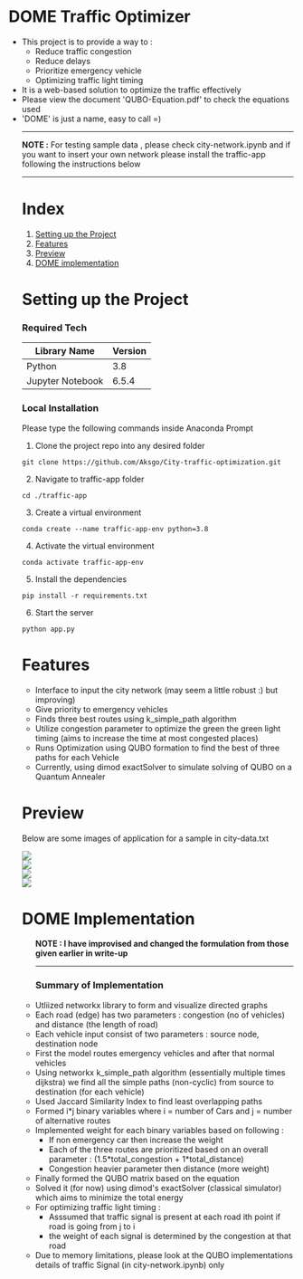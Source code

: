 
# DOME Traffic Optimizer
<ul>
<li>This project is to provide a way to :
    <ul>
        <li>Reduce traffic congestion</li>
        <li>Reduce delays</li>
        <li>Prioritize emergency vehicle</li>
        <li>Optimizing traffic light timing</li>
    </ul>
<li>It is a web-based solution to  optimize the traffic effectively</li>
<li>Please view the document 'QUBO-Equation.pdf' to check the equations used</li>
<li>'DOME' is just a name, easy to call =)</li>
<hr>
<b>NOTE :</b> For testing sample data , please check city-network.ipynb and if you want to insert your own network please install the traffic-app following the instructions below
<hr>

# Index
1. [Setting up the Project](#setting-up-the-project)
2. [Features](#features)
3. [Preview](#preview)
4. [DOME implementation](#dome-implementation)

# Setting up the Project
<h3>Required Tech</h3>
<table>
    <thead>
        <tr>
            <th>Library Name</th>
            <th>Version</th>
        </tr>
    </thead>
    <tbody>
      <tr>
        <td>Python</td>
        <td>3.8</td>
      </tr>
      <tr>
        <td>Jupyter Notebook</td>
        <td>6.5.4</td>
      </tr>
    </tbody>
</table>
<h3>Local Installation</h3>
<p>Please type the following commands inside Anaconda Prompt</p>

1. Clone the project repo into any desired folder

```
git clone https://github.com/Aksgo/City-traffic-optimization.git
```

2. Navigate to traffic-app folder

```
cd ./traffic-app
```

3. Create a virtual environment

```
conda create --name traffic-app-env python=3.8
```

4. Activate the virtual environment
```
conda activate traffic-app-env
```

5. Install the dependencies
```
pip install -r requirements.txt
```

6. Start the server
```
python app.py
```

# Features

<ul>
    <li>Interface to input the city network (may seem a little robust :) but improving)</li>
    <li>Give priority to emergency vehicles</li>
    <li>Finds three best routes using k_simple_path algorithm</li>
    <li>Utilize congestion parameter to optimize the green the green light timing (aims to increase the time at most congested places)</li>
    <li>Runs Optimization using QUBO formation to find the best of three paths for each Vehicle</li>
    <li>Currently, using dimod exactSolver to simulate solving of QUBO on a Quantum Annealer</li>
</ul>

# Preview

<p>Below are some images of application for a sample in city-data.txt</p>
<div><img src="https://github.com/user-attachments/assets/8c3f34c8-75db-4f13-ac14-d9c400b48e23"></div>
<div><img src="https://github.com/user-attachments/assets/0f3e2f17-b3ae-455e-9150-43c71af837ed"></div>
<div><img src="https://github.com/user-attachments/assets/4c98cccc-8cf8-4b58-a8e2-b460fb83aefb"></div>
<div><img src="https://github.com/user-attachments/assets/b54ac62a-bf48-4a76-8319-470717442e3c"></div>

# DOME Implementation
<ul>
    <b>NOTE : I have improvised and changed the formulation from those given earlier in write-up</b>
    <hr>
    <h3>Summary of Implementation</h3>
    <li>Utliized networkx library to form and visualize directed graphs</li>
    <li>Each road (edge) has two parameters : congestion (no of vehicles) and distance (the length of road)</li>
    <li>Each vehicle input consist of two parameters : source node, destination node</li>
    <li>First the model routes emergency vehicles and after that normal vehicles</li>
    <li>Using networkx k_simple_path algorithm (essentially multiple times dijkstra) we find all the simple paths (non-cyclic) from source to destination (for each vehicle)</li>
    <li>Used Jaccard Similarity Index to find least overlapping paths</li>
    <li>Formed i*j binary variables where i = number of Cars and j = number of alternative routes</li>
    <li>Implemented weight for each binary variables based on following :
    <ul>
      <li>If non emergency car then increase the weight</li>
      <li>Each of the three routes are prioritized based on an overall parameter : (1.5*total_congestion + 1*total_distance)</li>
      <li>Congestion heavier parameter then distance (more weight)</li>
    </ul>
    </li>
    <li>Finally formed the QUBO matrix based on the equation</li>
    <li>Solved it (for now) using dimod's exactSolver (classical simulator) which aims to minimize the total energy</li>
    <li>For optimizing traffic light timing :
        <ul>
            <li>Asssumed that traffic signal is present at each road ith point if road is going from j to i</li>
            <li>the weight of each signal is determined by the congestion at that road</li>
        </ul>
    </li>
    <li>Due to memory limitations, please look at the QUBO implementations details of traffic Signal (in city-network.ipynb) only</li>
</ul>
